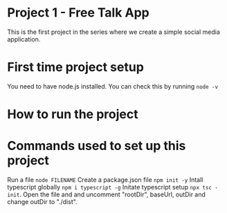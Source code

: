 # Project 1 - Free Talk App
This is the first project in the series where we create a simple social media application.

# First time project setup
You need to have node.js installed. You can check this by running `node -v`

# How to run the project

# Commands used to set up this project
Run a file `node FILENAME`
Create a package.json file `npm init -y`
Intall typescript globally `npm i typescript -g`
Initate typescript setup `npx tsc -init`. Open the file and and uncomment "rootDir", baseUrl, outDir and change outDir to "./dist".